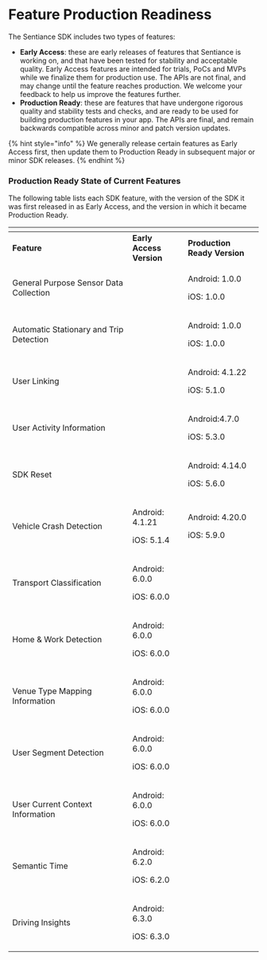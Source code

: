 # Feature Production Readiness

The Sentiance SDK includes two types of features:

* **Early Access**: these are early releases of features that Sentiance is working on, and that have been tested for stability and acceptable quality. Early Access features are intended for trials, PoCs and MVPs while we finalize them for production use. The APIs are not final, and may change until the feature reaches production. We welcome your feedback to help us improve the features further.
* **Production Ready**: these are features that have undergone rigorous quality and stability tests and checks, and are ready to be used for building production features in your app. The APIs are final, and remain backwards compatible across minor and patch version updates.

{% hint style="info" %}
We generally release certain features as Early Access first, then update them to Production Ready in subsequent major or minor SDK releases.
{% endhint %}

### Production Ready State of Current Features

The following table lists each SDK feature, with the version of the SDK it was first released in as Early Access, and the version in which it became Production Ready.

<table data-header-hidden><thead><tr><th width="225.8574565245455"></th><th></th><th></th></tr></thead><tbody><tr><td><strong>Feature</strong></td><td><strong>Early Access Version</strong></td><td><strong>Production Ready Version</strong></td></tr><tr><td>General Purpose Sensor Data Collection</td><td></td><td><p>Android: 1.0.0</p><p>iOS: 1.0.0</p></td></tr><tr><td>Automatic Stationary and Trip Detection</td><td></td><td><p>Android: 1.0.0</p><p>iOS: 1.0.0</p></td></tr><tr><td>User Linking</td><td></td><td><p>Android: 4.1.22</p><p>iOS: 5.1.0</p></td></tr><tr><td>User Activity Information</td><td></td><td><p>Android:4.7.0</p><p>iOS: 5.3.0</p></td></tr><tr><td>SDK Reset</td><td></td><td><p>Android: 4.14.0</p><p>iOS: 5.6.0</p></td></tr><tr><td>Vehicle Crash Detection</td><td><p>Android: 4.1.21</p><p>iOS: 5.1.4</p></td><td><p>Android: 4.20.0</p><p>iOS: 5.9.0</p></td></tr><tr><td>Transport Classification</td><td><p>Android: 6.0.0</p><p>iOS: 6.0.0</p></td><td></td></tr><tr><td>Home &#x26; Work Detection</td><td><p>Android: 6.0.0</p><p>iOS: 6.0.0</p></td><td></td></tr><tr><td>Venue Type Mapping Information</td><td><p>Android: 6.0.0</p><p>iOS: 6.0.0</p></td><td></td></tr><tr><td>User Segment Detection</td><td><p>Android: 6.0.0</p><p>iOS: 6.0.0</p></td><td></td></tr><tr><td>User Current Context Information</td><td><p>Android: 6.0.0</p><p>iOS: 6.0.0</p></td><td></td></tr><tr><td>Semantic Time</td><td><p>Android: 6.2.0</p><p>iOS: 6.2.0</p></td><td></td></tr><tr><td>Driving Insights</td><td><p>Android: 6.3.0</p><p>iOS: 6.3.0</p></td><td></td></tr></tbody></table>
